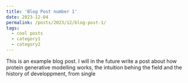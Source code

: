 ```yaml
---
title: 'Blog Post number 1'
date: 2023-12-04
permalink: /posts/2023/12/blog-post-1/
tags:
  - cool posts
  - category1
  - category2
---
```


This is an example blog post. I will in the future write a post about how protein generative modelling works, the intuition behing the field and the history of developpment, from single 